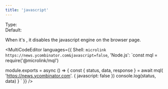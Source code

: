 ```yaml
---
title: 'javascript'
--- 
```


Type: <Type children='<boolean>'/><br/>
Default: <Type children='true'/>

When it's <Type children='false'/>, it disables the javascript engine on the browser page.

<MultiCodeEditor languages={{
  Shell: `microlink https://news.ycombinator.com&javascript=false`,
  'Node.js': `const mql = require('@microlink/mql')
 
module.exports = async () => {
  const { status, data, response } = await mql(
    'https://news.ycombinator.com'. { 
      javascript: false
  })
  console.log(status, data)
}
  `
  }} 
/>
